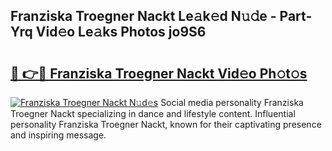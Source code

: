 ## Franziska Troegner Nackt Le𝚊k𝚎d N𝚞𝚍e - Part-Yrq Vid𝚎o Le𝚊ks Photos jo9S6

# <h2><a href="http://fbax0pl.evod.top/?m=Franziska+Troegner+Nackt">🔗 👉🔴 Franziska Troegner Nackt Vid𝚎o Ph𝚘t𝚘s</a></h2>

[![Franziska Troegner Nackt N𝚞d𝚎s](https://i.imgur.com/8V9OHl7.gif)](http://fbax0pl.evod.top/?m=Franziska+Troegner+Nackt)
Social media personality Franziska Troegner Nackt specializing in dance and lifestyle content. Influential personality Franziska Troegner Nackt, known for their captivating presence and inspiring message. 
